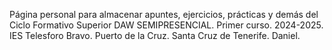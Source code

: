 Página personal para almacenar apuntes, ejercicios, prácticas y demás del Ciclo Formativo Superior DAW SEMIPRESENCIAL.
Primer curso. 2024-2025.
IES Telesforo Bravo. Puerto de la Cruz. Santa Cruz de Tenerife.
Daniel.
